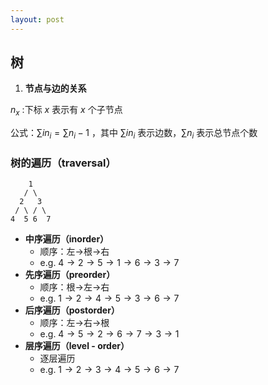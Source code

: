 ```yaml
---
layout: post
---
```




## 树
1. **节点与边的关系**

$n_x$ :下标 $x$ 表示有 $x$ 个子节点

公式：$\sum in_i = \sum n_i - 1$ ，其中 $\sum in_i$ 表示边数，$\sum n_i$ 表示总节点个数

### 树的遍历（traversal）

```
    1
   / \
  2   3
 / \ / \
4  5 6  7
```

- **中序遍历（inorder）**
    - 顺序：左→根→右
    - e.g. $4 \to 2 \to 5 \to 1 \to 6 \to 3 \to 7$
- **先序遍历（preorder）**
    - 顺序：根→左→右
    - e.g. $1 \to 2 \to 4 \to 5 \to 3 \to 6 \to 7$
- **后序遍历（postorder）**
    - 顺序：左→右→根
    - e.g. $4 \to 5 \to 2 \to 6 \to 7 \to 3 \to 1$ 
- **层序遍历（level - order）**
    - 逐层遍历
    - e.g. $1 \to 2 \to 3 \to 4 \to 5 \to 6 \to 7$ 